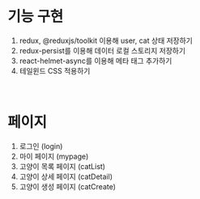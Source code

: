 # 기능 구현
1. redux, @reduxjs/toolkit 이용해 user, cat 상태 저장하기
2. redux-persist를 이용해 데이터 로컬 스토리지 저장하기
3. react-helmet-async를 이용해 메타 태그 추가하기
4. 테일윈드 CSS 적용하기

<br>

# 페이지
1. 로그인 (login)
2. 마이 페이지 (mypage)
3. 고양이 목록 페이지 (catList)
4. 고양이 상세 페이지 (catDetail)
5. 고양이 생성 페이지 (catCreate)
